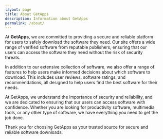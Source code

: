 ```yaml
---
layout: page
title: About GetApps
description: Information about GetApps
permalink: /about/
---
```

At **GetApps**, we are committed to providing a secure and reliable platform for users to safely download the software they need. Our site offers a wide range of verified software from reputable publishers, ensuring that our users can access the software they need without the risk of security threats.

In addition to our extensive collection of software, we also offer a range of features to help users make informed decisions about which software to download. This includes user reviews, software ratings, and recommendations, all designed to help users find the best software for their needs.

At GetApps, we understand the importance of security and reliability, and we are dedicated to ensuring that our users can access software with confidence. Whether you are looking for productivity software, multimedia tools, or any other type of software, we have everything you need to get the job done.

Thank you for choosing GetApps as your trusted source for secure and reliable software downloads.